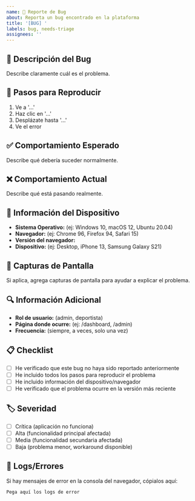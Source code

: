 ```yaml
---
name: 🐛 Reporte de Bug
about: Reporta un bug encontrado en la plataforma
title: '[BUG] '
labels: bug, needs-triage
assignees: ''
---
```


## 🐛 Descripción del Bug
Describe claramente cuál es el problema.

## 🔄 Pasos para Reproducir
1. Ve a '...'
2. Haz clic en '...'
3. Desplázate hasta '...'
4. Ve el error

## ✅ Comportamiento Esperado
Describe qué debería suceder normalmente.

## ❌ Comportamiento Actual
Describe qué está pasando realmente.

## 📱 Información del Dispositivo
- **Sistema Operativo:** (ej: Windows 10, macOS 12, Ubuntu 20.04)
- **Navegador:** (ej: Chrome 96, Firefox 94, Safari 15)
- **Versión del navegador:** 
- **Dispositivo:** (ej: Desktop, iPhone 13, Samsung Galaxy S21)

## 📸 Capturas de Pantalla
Si aplica, agrega capturas de pantalla para ayudar a explicar el problema.

## 🔍 Información Adicional
- **Rol de usuario:** (admin, deportista)
- **Página donde ocurre:** (ej: /dashboard, /admin)
- **Frecuencia:** (siempre, a veces, solo una vez)

## 📋 Checklist
- [ ] He verificado que este bug no haya sido reportado anteriormente
- [ ] He incluido todos los pasos para reproducir el problema
- [ ] He incluido información del dispositivo/navegador
- [ ] He verificado que el problema ocurre en la versión más reciente

## 🏷️ Severidad
- [ ] Crítica (aplicación no funciona)
- [ ] Alta (funcionalidad principal afectada)
- [ ] Media (funcionalidad secundaria afectada)
- [ ] Baja (problema menor, workaround disponible)

## 📝 Logs/Errores
Si hay mensajes de error en la consola del navegador, cópialos aquí:
```
Pega aquí los logs de error
```
